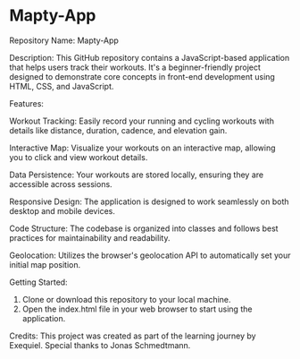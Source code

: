 # Mapty-App

Repository Name: Mapty-App

Description:
This GitHub repository contains a JavaScript-based application that helps users track their workouts. It's a beginner-friendly project designed to demonstrate core concepts in front-end development using HTML, CSS, and JavaScript.

Features:

Workout Tracking: Easily record your running and cycling workouts with details like distance, duration, cadence, and elevation gain.

Interactive Map: Visualize your workouts on an interactive map, allowing you to click and view workout details.

Data Persistence: Your workouts are stored locally, ensuring they are accessible across sessions.

Responsive Design: The application is designed to work seamlessly on both desktop and mobile devices.

Code Structure: The codebase is organized into classes and follows best practices for maintainability and readability.

Geolocation: Utilizes the browser's geolocation API to automatically set your initial map position.

Getting Started:
1. Clone or download this repository to your local machine.
2. Open the index.html file in your web browser to start using the application.

Credits:
This project was created as part of the learning journey by Exequiel. Special thanks to Jonas Schmedtmann.
